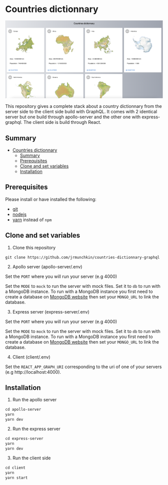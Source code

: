 # Countries dictionnary

![App](readme.png)

This repository gives a complete stack about a country dictionnary from the server side to the client side build with GraphQL.
It comes with 2 identical server but one build through apollo-server and the other one with express-graphql.
The client side is build through React.

## Summary

- [Countries dictionnary](#countries-dictionnary)
  - [Summary](#summary)
  - [Prerequisites](#prerequisites)
  - [Clone and set variables](#clone-and-set-variables)
  - [Installation](#installation)

## Prerequisites

Please install or have installed the following:

- [git](https://git-scm.com/book/en/v2/Getting-Started-Installing-Git)
- [nodejs](https://nodejs.org/en/download/)
- [yarn](https://yarnpkg.com/getting-started/install) instead of `npm`

## Clone and set variables

1. Clone this repository

```
git clone https://github.com/jrmunchkin/countries-dictionnary-graphql
```

2. Apollo server (apollo-server/.env)

Set the `PORT` where you will run your server (e.g 4000)

Set the `MODE` to `mock` to run the server with mock files. Set it to `db` to run with a MongoDB instance.
To run with a MongoDB instance you first need to create a database on [MongoDB website](https://cloud.mongodb.com/) then set your `MONGO_URL` to link the database.

3. Express server (express-server/.env)

Set the `PORT` where you will run your server (e.g 4000)

Set the `MODE` to `mock` to run the server with mock files. Set it to `db` to run with a MongoDB instance.
To run with a MongoDB instance you first need to create a database on [MongoDB website](https://cloud.mongodb.com/) then set your `MONGO_URL` to link the database.

4. Client (client/.env)

Set the `REACT_APP_GRAPH_URI` corresponding to the uri of one of your servers (e.g http://localhost:4000).

## Installation

1. Run the apollo server

```
cd apollo-server
yarn
yarn dev
```

2. Run the express server

```
cd express-server
yarn
yarn dev
```

3. Run the client side

```
cd client
yarn
yarn start
```
